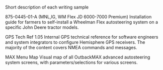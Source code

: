 Short description of each writing sample

875-0445-01-A (MNL,IG, WM Flex JD 6000-7000 Premium)
Installation guide for farmers to self-install a Wheelman Flex autosteering system on a specific John Deere tractor models.

GPS Tech Ref 1.05 Internal
GPS technical reference for software engineers and system integrators to configure Hemisphere GPS receivers. The majority of the content covers NMEA commands and messages.

MAX Menu Map
Visual map of all OutbackMAX advanced autosteering system screens, with parameters/selections for various screens.
